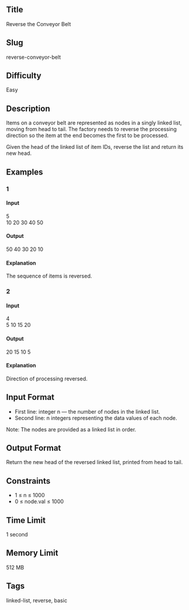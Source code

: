 ## Title  
Reverse the Conveyor Belt  

## Slug  
reverse-conveyor-belt  

## Difficulty  
Easy  

## Description  

Items on a conveyor belt are represented as nodes in a singly linked list, moving from head to tail. The factory needs to reverse the processing direction so the item at the end becomes the first to be processed.  

Given the head of the linked list of item IDs, reverse the list and return its new head.  


## Examples  

### 1  

#### Input  
5  
10 20 30 40 50  

#### Output  
50 40 30 20 10  

#### Explanation  
The sequence of items is reversed.  


### 2  

#### Input  
4  
5 10 15 20  

#### Output  
20 15 10 5  

#### Explanation  
Direction of processing reversed.  


## Input Format  
- First line: integer n — the number of nodes in the linked list.  
- Second line: n integers representing the data values of each node.  

Note: The nodes are provided as a linked list in order.  


## Output Format  
Return the new head of the reversed linked list, printed from head to tail.  


## Constraints  
- 1 ≤ n ≤ 1000  
- 0 ≤ node.val ≤ 1000  


## Time Limit  
1 second  

## Memory Limit  
512 MB  


## Tags  
linked-list, reverse, basic
